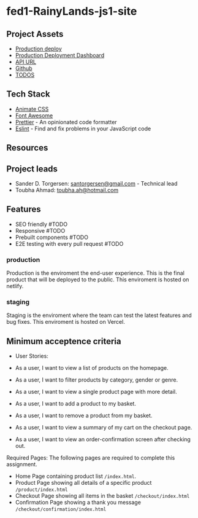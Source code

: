 # fed1-RainyLands-js1-site

## Project Assets

- [Production deploy](https://rainylands.netlify.app/)
- [Production Deployment Dashboard](https://app.netlify.com/sites/rainylands/overview)
- [API URL](https://docs.noroff.dev/docs/v2/e-commerce/rainy-days)
- [Github](https://github.com/SanderTorg/fed1-rainylands-js1)
- [TODOS](https://github.com/SanderTorg/fed1-rainylands-js1/issues)

## Tech Stack

- [Animate CSS](https://animate.style/)
- [Font Awesome](https://fontawesome.com/search?ic=free)
- [Prettier](https://prettier.io/) - An opinionated code formatter
- [Eslint](https://eslint.org/) - Find and fix problems in your JavaScript code

## Resources

## Project leads

- Sander D. Torgersen: <santorgersen@gmail.com> - Technical lead
- Toubha Ahmad: <toubha.ah@hotmail.com>

## Features

- SEO friendly #TODO
- Responsive #TODO
- Prebuilt components #TODO
- E2E testing with every pull request #TODO

### production

Production is the enviroment the end-user experience. This is the final product that will be deployed to the public. This enviroment is hosted on netlify.

### staging

Staging is the enviroment where the team can test the latest features and bug fixes. This enviroment is hosted on Vercel.

## Minimum acceptence criteria

- User Stories:

- As a user, I want to view a list of products on the homepage.
- As a user, I want to filter products by category, gender or genre.
- As a user, I want to view a single product page with more detail.
- As a user, I want to add a product to my basket.
- As a user, I want to remove a product from my basket.
- As a user, I want to view a summary of my cart on the checkout page.
- As a user, I want to view an order-confirmation screen after checking out.

Required Pages:
The following pages are required to complete this assignment.

- Home Page containing product list `/index.html`.
- Product Page showing all details of a specific product `/product/index.html`
- Checkout Page showing all items in the basket `/checkout/index.html`
- Confirmation Page showing a thank you message
  `/checkout/confirmation/index.html`
